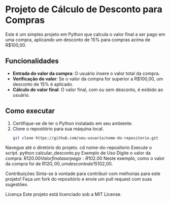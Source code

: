# Projeto de Cálculo de Desconto para Compras

Este é um simples projeto em Python que calcula o valor final a ser pago em uma compra, aplicando um desconto de 15% para compras acima de R$100,00.

## Funcionalidades

- **Entrada do valor da compra**: O usuário insere o valor total da compra.
- **Verificação do valor**: Se o valor da compra for superior a R$100,00, um desconto de 15% é aplicado.
- **Cálculo do valor final**: O valor final, com ou sem desconto, é exibido ao usuário.

## Como executar

1. Certifique-se de ter o Python instalado em seu ambiente.
2. Clone o repositório para sua máquina local.
   ```bash
   git clone https://github.com/seu-usuario/nome-do-repositorio.git
Navegue até o diretório do projeto.
cd nome-do-repositorio
Execute o script.
python calcular_desconto.py
Exemplo de Uso
Digite o valor da compra: R$120.00
Valor final a ser pago: R$102.00
Neste exemplo, como o valor da compra foi de R$120,00, um desconto de 15% foi aplicado, resultando em um valor final de R$102,00.

Contribuições
Sinta-se à vontade para contribuir com melhorias para este projeto! Faça um fork do repositório e envie um pull request com suas sugestões.

Licença
Este projeto está licenciado sob a MIT License.

